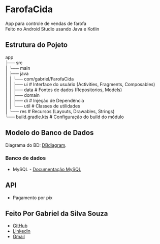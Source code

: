 # FarofaCida
App para controle de vendas de farofa \
Feito no Android Studio usando Java e Kotlin

## Estrutura do Pojeto 
app <br/>
├── src <br/>
│ └── main <br/>
│ ├── java <br/>
│ │ └── com/gabriel/FarofaCida <br/> 
│ │ ├── ui # Interface do usuário (Activities, Fragments, Composables) <br/>
│ │ ├── data # Fontes de dados (Repositorios, Models) <br/>
│ │ ├── domain <br/>
│ │ ├── di  # Injeção de Dependência <br/>
│ │ └── util # Classes de utilidades <br/>
│ └── res # Recursos (Layouts, Drawables, Strings) <br/>
└── build.gradle.kts # Configuração do build do módulo <br/>

## Modelo do Banco de Dados
Diagrama do BD: 
[DBdiagram](https://dbdiagram.io/d/681d5ee55b2fc4582fd74068).

### Banco de dados
* MySQL - [Documentação MySQL]( https://www.mysql.com/)
## API
* Pagamento por pix

   


## Feito Por Gabriel da Silva Souza
* [GitHub](https://github.com/Gabriel-Souza18) <br/>
* [Linkedin](https://www.linkedin.com/in/gabriel-souza-563701347/) <br/>
* [Gmail](gabrielsisou@gmail.com) <br/>
